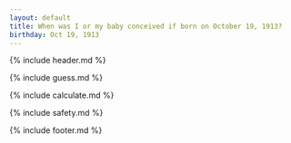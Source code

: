 ```yaml
---
layout: default
title: When was I or my baby conceived if born on October 19, 1913?
birthday: Oct 19, 1913
---
```


{% include header.md %}

{% include guess.md %}

{% include calculate.md %}

{% include safety.md %}

{% include footer.md %}



